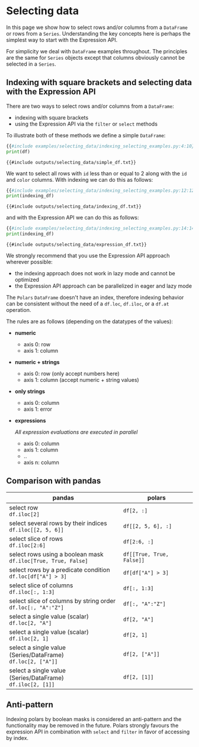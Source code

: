 # Selecting data

In this page we show how to select rows and/or columns from a `DataFrame` or rows from a `Series`.  Understanding the key concepts here is perhaps the simplest way to start with the Expression API.

For simplicity we deal with `DataFrame` examples throughout. The principles are the same for `Series` objects except that columns obviously cannot be selected in a `Series`.

## Indexing with square brackets and selecting data with the Expression API

There are two ways to select rows and/or columns from a `DataFrame`:

- indexing with square brackets
- using the Expression API via the `filter` or `select` methods

To illustrate both of these methods we define a simple `DataFrame`:

```python
{{#include examples/selecting_data/indexing_selecting_examples.py:4:10}}
print(df)
```

```text
{{#include outputs/selecting_data/simple_df.txt}}
```

We want to select all rows with `id` less than or equal to 2 along with the `id` and `color` columns. With indexing we can do this as follows:

```python
{{#include examples/selecting_data/indexing_selecting_examples.py:12:12}}
print(indexing_df)
```

```text
{{#include outputs/selecting_data/indexing_df.txt}}
```

and with the Expression API we can do this as follows:

```python
{{#include examples/selecting_data/indexing_selecting_examples.py:14:14}}
print(indexing_df)
```

```text
{{#include outputs/selecting_data/expression_df.txt}}
```

We strongly recommend that you use the Expression API approach wherever possible:

- the indexing approach does not work in lazy mode and cannot be optimized
- the Expression API approach can be parallelized in eager and lazy mode

The `Polars` `DataFrame` doesn't have an index, therefore indexing behavior can be consistent without the need of a `df.loc`,
`df.iloc`, or a `df.at` operation.

The rules are as follows (depending on the datatypes of the values):

- **numeric**

  - axis 0: row
  - axis 1: column

- **numeric + strings**

  - axis 0: row (only accept numbers here)
  - axis 1: column (accept numeric + string values)

- **only strings**

  - axis 0: column
  - axis 1: error

- **expressions**

  _All expression evaluations are executed in parallel_

  - axis 0: column
  - axis 1: column
  - ..
  - axis n: column

## Comparison with pandas

| pandas                                                                | polars                        |
|-----------------------------------------------------------------------|-------------------------------|
| select row<br> `df.iloc[2]`                                           | `df[2, :]`                    |
| select several rows by their indices<br> `df.iloc[[2, 5, 6]]`         | `df[[2, 5, 6], :]`            |
| select slice of rows<br> `df.iloc[2:6]`                               | `df[2:6, :]`                  |
| select rows using a boolean mask<br> `df.iloc[True, True, False]`     | `df[[True, True, False]]`     |
| select rows by a predicate condition<br> `df.loc[df["A"] > 3]`        | `df[df["A"] > 3]`             |
| select slice of columns<br> `df.iloc[:, 1:3]`                         | `df[:, 1:3]`                  |
| select slice of columns by string order<br> `df.loc[:, "A":"Z"]`      | `df[:, "A":"Z"]`              |
| select a single value (scalar)<br> `df.loc[2, "A"]`                   | `df[2, "A"]`                  |
| select a single value (scalar)<br> `df.iloc[2, 1]`                    | `df[2, 1]`                    |
| select a single value (Series/DataFrame)<br> `df.loc[2, ["A"]]`       | `df[2, ["A"]]`                |
| select a single value (Series/DataFrame)<br> `df.iloc[2, [1]]`        | `df[2, [1]]`                  |

## Anti-pattern

Indexing polars by boolean masks is considered an anti-pattern and the functionality may be removed in the future.
Polars strongly favours the expression API in combination with `select` and `filter` in favor of accessing by index.
